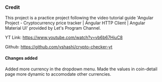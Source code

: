 ### Credit 
This project is a practice project following the video tutorial guide 'Angular Project - Cryptocurrency price tracker | Angular HTTP Client | Angular Material UI' provided by Let's Program Channel.

YT Link: https://www.youtube.com/watch?v=vb6b67HiuC8

Github: https://github.com/yshashi/crypto-checker-yt



#### Changes added
Added more currency in the dropdown menu.
Made the values in coin-detail page more dynamic to accomodate other currencies.